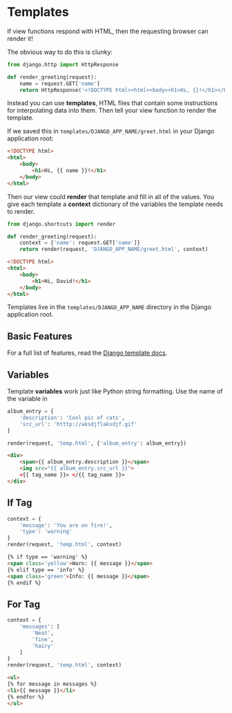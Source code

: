 # Templates
If view functions respond with HTML, then the requesting browser can render it!

The obvious way to do this is clunky:
```py
from django.http import HttpResponse

def render_greeting(request):
    name = request.GET['name']
    return HttpResponse('<!DOCTYPE html><html><body><h1>Hi, {}!</h1></body></html>'.format(name))
```

Instead you can use **templates**, HTML files that contain some instructions for interpolating data into them.
Then tell your view function to render the template.

If we saved this in `templates/DJANGO_APP_NAME/greet.html` in your Django application root:
```html
<!DOCTYPE html>
<html>
    <body>
        <h1>Hi, {{ name }}!</h1>
    </body>
</html>
```

Then our view could **render** that template and fill in all of the values.
You give each template a **context** dictionary of the variables the template needs to render.
```py
from django.shortcuts import render

def render_greeting(request):
    context = {'name': request.GET['name']}
    return render(request, 'DJANGO_APP_NAME/greet.html', context)
```

```html
<!DOCTYPE html>
<html>
    <body>
        <h1>Hi, David!</h1>
    </body>
</html>
```

Templates live in the `templates/DJANGO_APP_NAME` directory in the Django application root.

## Basic Features
For a full list of features, read the [Django template docs](https://docs.djangoproject.com/en/1.9/ref/templates/language/).

## Variables
Template **variables** work just like Python string formatting.
Use the name of the variable in

```py
album_entry = {
    'description': 'Cool pic of cats',
    'src_url': 'htttp://aksdjflaksdjf.gif'
}

render(request, 'temp.html', {'album_entry': album_entry})
```

```html
<div>
    <span>{{ album_entry.description }}</span>
    <img src="{{ album_entry.src_url }}">
    <{{ tag_name }}> </{{ tag_name }}>
</div>
```

## If Tag

```py
context = {
    'message': 'You are on fire!',
    'type': 'warning'
}
render(request, 'temp.html', context)
```

```html
{% if type == 'warning' %}
<span class='yellow'>Warn: {{ message }}</span>
{% elif type == 'info' %}
<span class='green'>Info: {{ message }}</span>
{% endif %}
```

## For Tag
```py
context = {
    'messages': [
        'Neat',
        'fine',
        'hairy'
    ]
}
render(request, 'temp.html', context)
```

```html
<ul>
{% for message in messages %}
<li>{{ message }}</li>
{% endfor %}
</ul>
```
